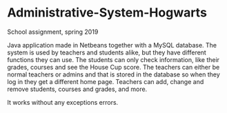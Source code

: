 # Administrative-System-Hogwarts
School assignment, spring 2019

Java application made in Netbeans together with a MySQL database. The system is used by teachers and students alike, but they have different functions they can use. The students can only check information, like their grades, courses and see the House Cup score. The teachers can either be normal teachers or admins and that is stored in the database so when they log in they get a different home page. Teachers can add, change and remove students, courses and grades, and more.

It works without any exceptions errors.
